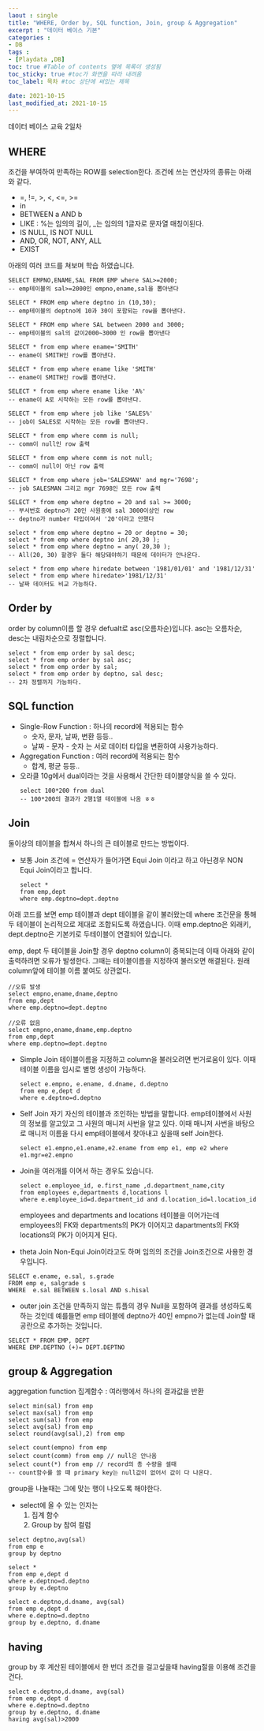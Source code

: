```yaml
---
laout : single
title: "WHERE, Order by, SQL function, Join, group & Aggregation"
excerpt : "데이터 베이스 기본"
categories :
- DB
tags :
- [Playdata ,DB]
toc: true #Table of contents 옆에 목록이 생성됨
toc_sticky: true #toc가 화면을 따라 내려옴
toc_label: 목차 #toc 상단에 써있는 제목

date: 2021-10-15
last_modified_at: 2021-10-15
---
```


데이터 베이스 교육 2일차

## WHERE
조건을 부여하여 만족하는 ROW를 selection한다.
조건에 쓰는 연산자의 종류는 아래와 같다.
- =, !=, >, <, <=, >=
- in
- BETWEEN a AND b
- LIKE : %는 임의의 길이, _는 임의의 1글자로 문자열 매칭이된다.
- IS NULL, IS NOT NULL
- AND, OR, NOT, ANY, ALL
- EXIST

아래의 여러 코드를 쳐보며 학습 하였습니다.
```
SELECT EMPNO,ENAME,SAL FROM EMP where SAL>=2000;
-- emp테이블의 sal>=2000인 empno,ename,sal을 뽑아낸다

SELECT * FROM emp where deptno in (10,30);
-- emp테이블의 deptno에 10과 30이 포함되는 row을 뽑아낸다.

SELECT * FROM emp where SAL between 2000 and 3000;
-- emp테이블의 sal의 값이2000~3000 인 row을 뽑아낸다

SELECT * from emp where ename='SMITH'
-- ename이 SMITH인 row를 뽑아낸다.

SELECT * from emp where ename like 'SMITH'
-- ename이 SMITH인 row를 뽑아낸다.

SELECT * from emp where ename like 'A%'
-- ename이 A로 시작하는 모든 row를 뽑아낸다.

SELECT * from emp where job like 'SALES%'
-- job이 SALES로 시작하는 모든 row를 뽑아낸다.

SELECT * from emp where comm is null;
-- comm이 null인 row 출력

SELECT * from emp where comm is not null;
-- comm이 null이 아닌 row 출력

SELECT * from emp where job='SALESMAN' and mgr='7698';
-- job SALESMAN 그리고 mgr 7698인 모든 row 출력

SELECT * from emp where deptno = 20 and sal >= 3000;
-- 부서번호 deptno가 20인 사원중에 sal 3000이상인 row
-- deptno가 number 타입이여서 '20'이라고 안했다

select * from emp where deptno = 20 or deptno = 30;
select * from emp where deptno in( 20,30 );
select * from emp where deptno = any( 20,30 );
-- All(20, 30) 할경우 둘다 해당돼야하기 때문에 데이터가 안나온다.

select * from emp where hiredate between '1981/01/01' and '1981/12/31'
select * from emp where hiredate>'1981/12/31'
-- 날짜 데이터도 비교 가능하다.
```

## Order by

order by column이름 할 경우 defualt로 asc(오름차순)입니다. asc는 오름차순, desc는 내림차순으로 정렬합니다.
```
select * from emp order by sal desc;
select * from emp order by sal asc;
select * from emp order by sal;
select * from emp order by deptno, sal desc;
-- 2차 정렬까지 가능하다.
```

## SQL function
- Single-Row Function : 하나의 record에 적용되는 함수
  - 숫자, 문자, 날짜, 변환 등등..
  - 날짜 - 문자 - 숫자 는 서로 데이터 타입을 변환하여 사용가능하다.
- Aggregation Function : 여러 record에 적용되는 함수
  - 합계, 평균 등등..
- 오라클 10g에서 dual이라는 것을 사용해서 간단한 테이블양식을 쓸 수 있다.
  ```
  select 100*200 from dual
  -- 100*200의 결과가 2행1열 테이블에 나옴 ㅎㅎ
  ```

## Join

둘이상의 테이블을 합쳐서 하나의 큰 테이블로 만드는 방법이다.
- 보통 Join 조건에 = 연산자가 들어가면 Equi Join 이라고 하고 아닌경우 NON Equi Join이라고 합니다.
  ```
  select *
  from emp,dept
  where emp.deptno=dept.deptno
  ```

아래 코드를 보면 emp 테이블과 dept 테이블을 같이 불러왔는데 where 조건문을 통해 두 테이블이 논리적으로 제대로 조합되도록 하였습니다. 이때 emp.deptno은 외래키, dept.deptno은 기본키로 두테이블이 연결되어 있습니다.

emp, dept 두 테이블을 Join할 경우 deptno column이 중복되는데 이때 아래와 같이 출력하려면 오류가 발생한다. 그때는 테이블이름을 지정하여 불러오면 해결된다. 원래 column앞에 테이블 이름 붙여도 상관없다.
```
//오류 발생
select empno,ename,dname,deptno
from emp,dept
where emp.deptno=dept.deptno

//오류 없음
select empno,ename,dname,emp.deptno
from emp,dept
where emp.deptno=dept.deptno
```

- Simple Join
테이블이름을 지정하고 column을 불러오려면 번거로움이 있다. 이때 테이블 이름을 임시로 별명 생성이 가능하다.
  ```
  select e.empno, e.ename, d.dname, d.deptno
  from emp e,dept d
  where e.deptno=d.deptno
  ```

- Self Join
자기 자신의 테이블과 조인하는 방법을 말합니다. emp테이블에서 사원의 정보를 알고있고 그 사원의 매니저 사번을 알고 있다. 이때 매니저 사번을 바탕으로 매니저 이름을 다시 emp테이블에서 찾아내고 싶을때 self Join한다.

  ```
  select e1.empno,e1.ename,e2.ename from emp e1, emp e2 where e1.mgr=e2.empno
  ```

- Join을 여러개를 이어서 하는 경우도 있습니다.

  ```
  select e.employee_id, e.first_name ,d.department_name,city
  from employees e,departments d,locations l
  where e.employee_id=d.department_id and d.location_id=l.location_id
  ```

  employees and departments and locations 테이블을 이어가는데 employees의 FK와 departments의 PK가 이어지고 dapartments의 FK와 locations의 PK가 이어지게 된다.




- theta Join
Non-Equi Join이라고도 하며 임의의 조건을 Join조건으로 사용한 경우입니다.
```
SELECT e.ename, e.sal, s.grade
FROM emp e, salgrade s
WHERE  e.sal BETWEEN s.losal AND s.hisal
```

- outer join
조건을 만족하지 않는 튜플의 경우 Null을 포함하여 결과를 생성하도록 하는 것인데 예를들면 emp 테이블에 deptno가 40인 empno가 없는데 Join할 때 공란으로 추가하는 것입니다.
```
SELECT * FROM EMP, DEPT
WHERE EMP.DEPTNO (+)= DEPT.DEPTNO
```


## group & Aggregation
aggregation function 집계함수 : 여러행에서 하나의 결과값을 반환

```
select min(sal) from emp
select max(sal) from emp
select sum(sal) from emp
select avg(sal) from emp
select round(avg(sal),2) from emp

select count(empno) from emp
select count(comm) from emp // null은 안나옴
select count(*) from emp // record의 총 수량을 셀때
-- count함수를 쓸 때 primary key는 null값이 없어서 값이 다 나온다.
```

group을 나눌때는 그에 맞는 행이 나오도록 해야한다.
- select에 올 수 있는 인자는
  1. 집계 함수
  2. Group by 참여 컬럼
```
select deptno,avg(sal)
from emp e
group by deptno
```
```
select *
from emp e,dept d
where e.deptno=d.deptno
group by e.deptno
```
```
select e.deptno,d.dname, avg(sal)
from emp e,dept d
where e.deptno=d.deptno
group by e.deptno, d.dname
```

## having
group by 후 계산된 테이블에서 한 번더 조건을 걸고싶을때 having절을 이용해 조건을 건다.
```
select e.deptno,d.dname, avg(sal)
from emp e,dept d
where e.deptno=d.deptno
group by e.deptno, d.dname
having avg(sal)>2000
```
